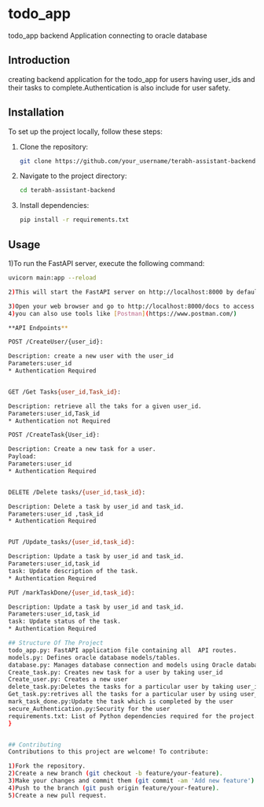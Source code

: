 # todo_app
todo_app backend Application connecting to oracle database

## Introduction
creating backend application for the todo_app for users having user_ids and their tasks to complete.Authentication is also include for user safety.

## Installation

To set up the project locally, follow these steps:

1. Clone the repository:
    ```bash
    git clone https://github.com/your_username/terabh-assistant-backend.git
    ```
2. Navigate to the project directory:
    ```bash
    cd terabh-assistant-backend
    ```
3. Install dependencies:
    ```bash
    pip install -r requirements.txt
    ```

## Usage

1)To run the FastAPI server, execute the following command:
```bash
uvicorn main:app --reload

2)This will start the FastAPI server on http://localhost:8000 by default.

3)Open your web browser and go to http://localhost:8000/docs to access the Swagger UI for testing the API endpoints.
4)you can also use tools like [Postman](https://www.postman.com/)

**API Endpoints**

POST /CreateUser/{user_id}:

Description: create a new user with the user_id
Parameters:user_id
* Authentication Required


GET /Get Tasks{user_id,Task_id}:

Description: retrieve all the taks for a given user_id.
Parameters:user_id,Task_id
* Authentication not Required

POST /CreateTask{User_id}:

Description: Create a new task for a user.
Payload:
Parameters:user_id
* Authentication Required


DELETE /Delete tasks/{user_id,task_id}:

Description: Delete a task by user_id and task_id.
Parameters:user_id ,task_id
* Authentication Required


PUT /Update_tasks/{user_id,task_id}:

Description: Update a task by user_id and task_id.
Parameters:user_id,task_id
task: Update description of the task.
* Authentication Required

PUT /markTaskDone/{user_id,task_id}:

Description: Update a task by user_id and task_id.
Parameters:user_id,task_id
task: Update status of the task.
* Authentication Required

## Structure Of The Project
todo_app.py: FastAPI application file containing all  API routes.
models.py: Defines oracle database models/tables.
database.py: Manages database connection and models using Oracle database.
Create_task.py: Creates new task for a user by taking user_id
Create_user.py: Creates a new user
delete_task.py:Deletes the tasks for a particular user by taking user_is and Task_id
Get_task.py:retrives all the tasks for a particular user by using user_id
mark_task_done.py:Update the task which is completed by the user
secure_Authentication.py:Security for the user
requirements.txt: List of Python dependencies required for the project.
}


## Contributing
Contributions to this project are welcome! To contribute:

1)Fork the repository.
2)Create a new branch (git checkout -b feature/your-feature).
3)Make your changes and commit them (git commit -am 'Add new feature').
4)Push to the branch (git push origin feature/your-feature).
5)Create a new pull request.
